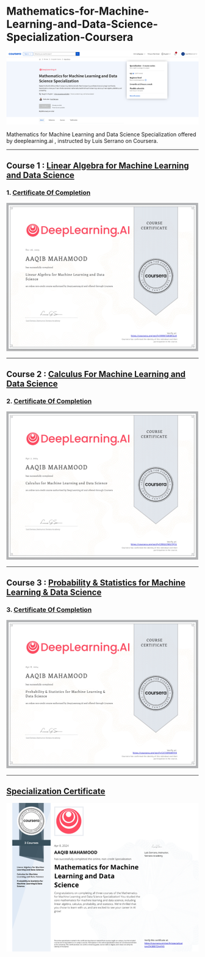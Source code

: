 # Mathematics-for-Machine-Learning-and-Data-Science-Specialization-Coursera
![title-banner](./assets/banner.png)

Mathematics for Machine Learning and Data Science Specialization offered by deeplearning.ai , instructed by Luis Serrano on Coursera.

<hr/>

## Course 1 : [Linear Algebra for Machine Learning and Data Science](https://www.coursera.org/learn/machine-learning-linear-algebra)

### 1. [Certificate Of Completion](https://coursera.org/share/d7743c4cc1c3529b9de17eac2498fb9b)
![Linear Algebra](./assets/C1.jpg)

<hr/>

## Course 2 : [Calculus For Machine Learning and Data Science](https://www.coursera.org/learn/machine-learning-calculus)
### 2. [Certificate Of Completion](https://coursera.org/share/a1390032dbe67161334412158979b763)
![Calculus](./assets/C2.jpg)

<hr/>

## Course 3 : [Probability & Statistics for Machine Learning & Data Science](https://www.coursera.org/learn/machine-learning-probability-and-statistics)
### 3. [Certificate Of Completion](https://coursera.org/share/59aa71fcc096c94de4a2dcad549ae2f4)
![Calculus](./assets/C3.jpg)

<hr/>

## [Specialization Certificate]([https://coursera.org/share/ea6107e80f98b4d1f05b9263413f39c6](https://coursera.org/share/8a4a3e438aafab73dc7943ec5cc22cdd))
![Specialization](./assets/C.jpg)
